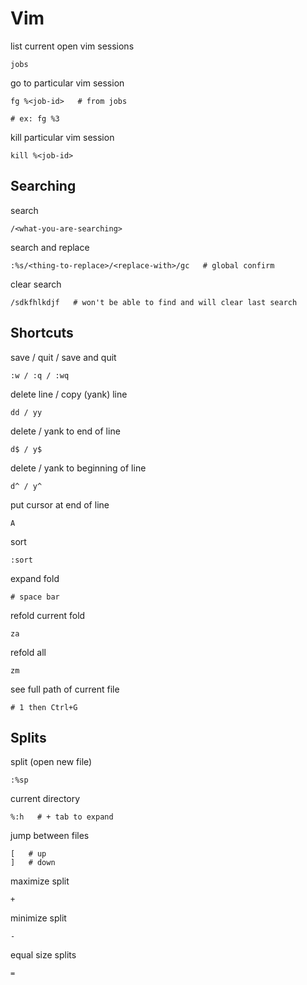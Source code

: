 # Vim
list current open vim sessions

    jobs

go to particular vim session

    fg %<job-id>   # from jobs
    
    # ex: fg %3

kill particular vim session

    kill %<job-id>

## Searching
search

    /<what-you-are-searching>

search and replace

    :%s/<thing-to-replace>/<replace-with>/gc   # global confirm

clear search

    /sdkfhlkdjf   # won't be able to find and will clear last search

## Shortcuts
save / quit / save and quit

    :w / :q / :wq

delete line / copy (yank) line

    dd / yy

delete / yank to end of line

    d$ / y$

delete / yank to beginning of line

    d^ / y^

put cursor at end of line

    A

sort

    :sort

expand fold

    # space bar

refold current fold

    za

refold all

    zm

see full path of current file

    # 1 then Ctrl+G



## Splits
split (open new file)

    :%sp

current directory

    %:h   # + tab to expand

jump between files

    [   # up
    ]   # down

maximize split

    +

minimize split

    -

equal size splits

    =